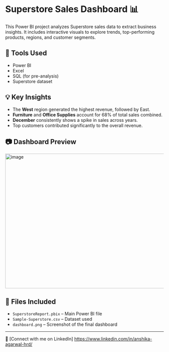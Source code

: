 # Superstore Sales Dashboard 📊

This Power BI project analyzes Superstore sales data to extract business insights. It includes interactive visuals to explore trends, top-performing products, regions, and customer segments.

## 🔧 Tools Used
- Power BI
- Excel
- SQL (for pre-analysis)
- Superstore dataset

## 💡 Key Insights
- The **West** region generated the highest revenue, followed by East.
- **Furniture** and **Office Supplies** account for 68% of total sales combined.
- **December** consistently shows a spike in sales across years.
- Top customers contributed significantly to the overall revenue.

## 📷 Dashboard Preview
<img width="728" height="428" alt="image" src="https://github.com/user-attachments/assets/5e961467-505e-4ae0-a485-bcc3d71f060b" />

## 📁 Files Included
- `SuperstoreReport.pbix` – Main Power BI file
- `Sample-Superstore.csv` – Dataset used
- `dashboard.png` – Screenshot of the final dashboard

---
🔗 [Connect with me on LinkedIn] https://www.linkedin.com/in/anshika-agarwal-hrd/
